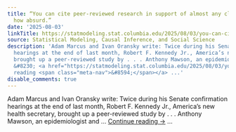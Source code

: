 ```yaml
---
title: “You can cite peer-reviewed research in support of almost any claim, no matter
  how absurd.”
date: '2025-08-03'
linkTitle: https://statmodeling.stat.columbia.edu/2025/08/03/you-can-cite-peer-reviewed-research-in-support-of-almost-any-claim-no-matter-how-absurd/
source: Statistical Modeling, Causal Inference, and Social Science
description: 'Adam Marcus and Ivan Oransky write: Twice during his Senate confirmation
  hearings at the end of last month, Robert F. Kennedy Jr., America’s new health secretary,
  brought up a peer-reviewed study by . . . Anthony Mawson, an epidemiologist and
  &#8230; <a href="https://statmodeling.stat.columbia.edu/2025/08/03/you-can-cite-peer-reviewed-research-in-support-of-almost-any-claim-no-matter-how-absurd/">Continue
  reading <span class="meta-nav">&#8594;</span></a> ...'
disable_comments: true
---
```

Adam Marcus and Ivan Oransky write: Twice during his Senate confirmation hearings at the end of last month, Robert F. Kennedy Jr., America’s new health secretary, brought up a peer-reviewed study by . . . Anthony Mawson, an epidemiologist and &#8230; <a href="https://statmodeling.stat.columbia.edu/2025/08/03/you-can-cite-peer-reviewed-research-in-support-of-almost-any-claim-no-matter-how-absurd/">Continue reading <span class="meta-nav">&#8594;</span></a> ...
